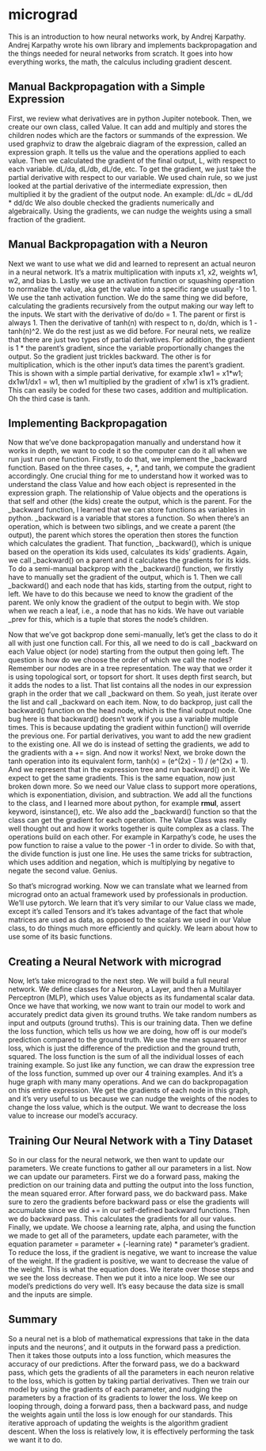 # micrograd

This is an introduction to how neural networks work, by Andrej Karpathy. Andrej Karpathy wrote his own library and implements backpropagation and the things needed for neural networks from scratch. It goes into how everything works, the math, the calculus including gradient descent.

## Manual Backpropagation with a Simple Expression
First, we review what derivatives are in python Jupiter notebook. Then, we create our own class, called Value. It can add and multiply and stores the children nodes which are the factors or summands of the expression. We used graphviz to draw the algebraic diagram of the expression, called an expression graph. It tells us the value and the operations applied to each value. Then we calculated the gradient of the final output, L, with respect to each variable. dL/da, dL/db, dL/de, etc. To get the gradient, we just take the partial derivative with respect to our variable. We used chain rule, so we just looked at the partial derivative of the intermediate expression, then multiplied it by the gradient of the output node. An example: dL/dc = dL/dd * dd/dc
We also double checked the gradients numerically and algebraically. Using the gradients, we can nudge the weights using a small fraction of the gradient.

## Manual Backpropagation with a Neuron
Next we want to use what we did and learned to represent an actual neuron in a neural network. It’s a matrix multiplication with inputs x1, x2, weights w1, w2, and bias b. Lastly we use an activation function or squashing operation to normalize the value, aka get the value into a specific range usually -1 to 1. We use the tanh activation function. We do the same thing we did before, calculating the gradients recursively from the output making our way left to the inputs. We start with the derivative of do/do = 1. The parent or first is always 1. Then the derivative of tanh(n) with respect to n, do/dn, which is 1 - tanh(n)^2. We do the rest just as we did before. For neural nets, we realize that there are just two types of partial derivatives. For addition, the gradient is 1 * the parent’s gradient, since the variable proportionally changes the output. So the gradient just trickles backward. The other is for multiplication, which is the other input’s data times the parent’s gradient. This is shown with a simple partial derivative, for example x1w1 = x1*w1; dx1w1/dx1 = w1, then w1 multiplied by the gradient of x1w1 is x1’s gradient. This can easily be coded for these two cases, addition and multiplication. Oh the third case is tanh.

## Implementing Backpropagation
Now that we’ve done backpropagation manually and understand how it works in depth, we want to code it so the computer can do it all when we run just run one function. Firstly, to do that, we implement the _backward function. Based on the three cases, +, *, and tanh, we compute the gradient accordingly. One crucial thing for me to understand how it worked was to understand the class Value and how each object is represented in the expression graph. The relationship of Value objects and the operations is that self and other (the kids) create the output, which is the parent. For the _backward function, I learned that we can store functions as variables in python. _backward is a variable that stores a function. So when there’s an operation, which is between two siblings, and we create a parent (the output), the parent which stores the operation then stores the function which calculates the gradient. That function, _backward(), which is unique based on the operation its kids used, calculates its kids’ gradients. Again, we call _backward() on a parent and it calculates the gradients for its kids. To do a semi-manual backprop with the _backward() function, we firstly have to manually set the gradient of the output, which is 1. Then we call _backward() and each node that has kids, starting from the output, right to left. We have to do this because we need to know the gradient of the parent. We only know the gradient of the output to begin with. We stop when we reach a leaf, i.e., a node that has no kids. We have out variable _prev for this, which is a tuple that stores the node’s children.

Now that we’ve got backprop done semi-manually, let’s get the class to do it all with just one function call. For this, all we need to do is call _backward on each Value object (or node) starting from the output then going left. The question is how do we choose the order of which we call the nodes? Remember our nodes are in a tree representation. The way that we order it is using topological sort, or topsort for short. It uses depth first search, but it adds the nodes to a list. That list contains all the nodes in our expression graph in the order that we call _backward on them. So yeah, just iterate over the list and call _backward on each item. Now, to do backprop, just call the backward() function on the head node, which is the final output node. One bug here is that backward() doesn’t work if you use a variable multiple times. This is because updating the gradient within function() will override the previous one. For partial derivatives, you want to add the new gradient to the existing one. All we do is instead of setting the gradients, we add to the gradients with a += sign. And now it works!
Next, we broke down the tanh operation into its equivalent form, tanh(x) = (e^(2x) - 1) / (e^(2x) + 1). And we represent that in the expression tree and run backward() on it. We expect to get the same gradients. This is the same equation, now just broken down more. So we need our Value class to support more operations, which is exponentiation, division, and subtraction. We add all the functions to the class, and I learned more about python, for example __rmul__, assert keyword, isinstance(), etc. We also add the _backward() function so that the class can get the gradient for each operation. The Value Class was really well thought out and how it works together is quite complex as a class. The operations build on each other. For example in Karpathy’s code, he uses the pow function to raise a value to the power -1 in order to divide. So with that, the divide function is just one line. He uses the same tricks for subtraction, which uses addition and negation, which is multiplying by negative to negate the second value. Genius.

So that’s micrograd working. Now we can translate what we learned from micrograd onto an actual framework used by professionals in production. We’ll use pytorch. We learn that it’s very similar to our Value class we made, except it’s called Tensors and it’s takes advantage of the fact that whole matrices are used as data, as opposed to the scalars we used in our Value class, to do things much more efficiently and quickly. We learn about how to use some of its basic functions.

## Creating a Neural Network with micrograd
Now, let’s take micrograd to the next step. We will build a full neural network. We define classes for a Neuron, a Layer, and then a Multilayer Perceptron (MLP), which uses Value objects as its fundamental scalar data. Once we have that working, we now want to train our model to work and accurately predict data given its ground truths. We take random numbers as input and outputs (ground truths). This is our training data. Then we define the loss function, which tells us how we are doing, how off is our model’s prediction compared to the ground truth. We use the mean squared error loss, which is just the difference of the prediction and the ground truth, squared. The loss function is the sum of all the individual losses of each training example. So just like any function, we can draw the expression tree of the loss function, summed up over our 4 training examples. And it’s a huge graph with many many operations. And we can do backpropagation on this entire expression. We get the gradients of each node in this graph, and it’s very useful to us because we can nudge the weights of the nodes to change the loss value, which is the output. We want to decrease the loss value to increase our model’s accuracy.

## Training Our Neural Network with a Tiny Dataset
So in our class for the neural network, we then want to update our parameters. We create functions to gather all our parameters in a list. Now we can update our parameters. First we do a forward pass, making the prediction on our training data and putting the output into the loss function, the mean squared error. After forward pass, we do backward pass. Make sure to zero the gradients before backward pass or else the gradients will accumulate since we did += in our self-defined backward functions. Then we do backward pass. This calculates the gradients for all our values. Finally, we update. We choose a learning rate, alpha, and using the function we made to get all of the parameters, update each parameter, with the equation parameter = parameter + (-learning rate) * parameter’s gradient. To reduce the loss, if the gradient is negative, we want to increase the value of the weight. If the gradient is positive, we want to decrease the value of the weight. This is what the equation does. We iterate over those steps and we see the loss decrease. Then we put it into a nice loop. We see our model’s predictions do very well. It’s easy because the data size is small and the inputs are simple.

## Summary
So a neural net is a blob of mathematical expressions that take in the data inputs and the neurons’, and it outputs in the forward pass a prediction. Then it takes those outputs into a loss function, which measures the accuracy of our predictions. After the forward pass, we do a backward pass, which gets the gradients of all the parameters in each neuron relative to the loss, which is gotten by taking partial derivatives. Then we train our model by using the gradients of each parameter, and nudging the parameters by a fraction of its gradients to lower the loss. We keep on looping through, doing a forward pass, then a backward pass, and nudge the weights again until the loss is low enough for our standards. This iterative approach of updating the weights is the algorithm gradient descent. When the loss is relatively low, it is effectively performing the task we want it to do.
